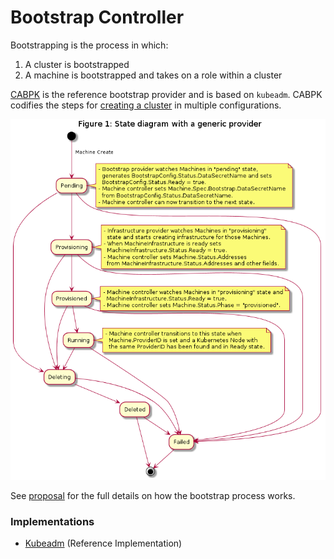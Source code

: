# Bootstrap Controller
<!-- TODO -->
Bootstrapping is the process in which:

1. A cluster is bootstrapped
1. A machine is bootstrapped and takes on a role within a cluster

[CABPK](https://github.com/kubernetes-sigs/cluster-api/tree/master/bootstrap/kubeadm) is the reference bootstrap provider and is based on `kubeadm`. CABPK codifies the steps for [creating a cluster](https://kubernetes.io/docs/setup/production-environment/tools/kubeadm/create-cluster-kubeadm/) in multiple configurations.

![](../../../images/bootstrap-controller.png)

See [proposal](https://github.com/kubernetes-sigs/cluster-api/blob/master/docs/proposals/20190610-machine-states-preboot-bootstrapping.md) for the full details on how the bootstrap process works.

### Implementations

* [Kubeadm](https://github.com/kubernetes-sigs/cluster-api/tree/master/bootstrap/kubeadm) (Reference Implementation)
